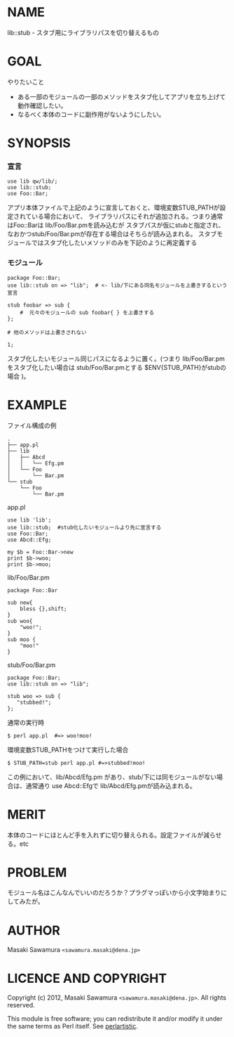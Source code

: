 # NAME

lib::stub - スタブ用にライブラリパスを切り替えるもの

# GOAL 

やりたいこと

* ある一部のモジュールの一部のメソッドをスタブ化してアプリを立ち上げて動作確認したい。
* なるべく本体のコードに副作用がないようにしたい。


# SYNOPSIS


### 宣言

    use lib qw/lib/;
    use lib::stub;
    use Foo::Bar;

アプリ本体ファイルで上記のように宣言しておくと、環境変数STUB_PATHが設定されている場合において、
ライブラリパスにそれが追加される。つまり通常はFoo::Barは lib/Foo/Bar.pmを読み込むが
スタブパスが仮にstubと指定され、なおかつstub/Foo/Bar.pmが存在する場合はそちらが読み込まれる。
スタブモジュールではスタブ化したいメソッドのみを下記のように再定義する

### モジュール

    package Foo::Bar;
    use lib::stub on => "lib";  # <- lib/下にある同名モジュールを上書きするという宣言

    stub foobar => sub {
        #  元々のモジュールの sub foobar{ } を上書きする
    };

    # 他のメソッドは上書きされない
 
    1;

スタブ化したいモジュール同じパスになるように置く。(つまり lib/Foo/Bar.pmをスタブ化したい場合は stub/Foo/Bar.pmとする 
$ENV{STUB_PATH}がstubの場合 )。




# EXAMPLE


ファイル構成の例

```
.
├── app.pl
├── lib
│   ├── Abcd
│   │   └── Efg.pm
│   └── Foo
│       └── Bar.pm
└── stub
    └── Foo
        └── Bar.pm
```


app.pl

    use lib 'lib';
    use lib::stub;  #stub化したいモジュールより先に宣言する
    use Foo::Bar;
    use Abcd::Efg;

    my $b = Foo::Bar->new
    print $b->woo;
    print $b->moo; 

lib/Foo/Bar.pm

    package Foo::Bar

    sub new{
        bless {},shift;
    }
    sub woo{
        "woo!";
    }
    sub moo {
        "moo!"
    }

stub/Foo/Bar.pm

    package Foo::Bar;
    use lib::stub on => "lib";

    stub woo => sub {
       "stubbed!";
    };


通常の実行時

    $ perl app.pl  #=> woo!moo!


環境変数STUB_PATHをつけて実行した場合
 

    $ STUB_PATH=stub perl app.pl #=>stubbed!moo!


この例において、lib/Abcd/Efg.pm があり、stub/下には同モジュールがない場合は、通常通り
use Abcd::Efgで lib/Abcd/Efg.pmが読み込まれる。


# MERIT

本体のコードにほとんど手を入れずに切り替えられる。設定ファイルが減らせる。etc

# PROBLEM

モジュール名はこんなんでいいのだろうか？プラグマっぽいから小文字始まりにしてみたが。


# AUTHOR

Masaki Sawamura  `<sawamura.masaki@dena.jp>`



# LICENCE AND COPYRIGHT

Copyright (c) 2012, Masaki Sawamura `<sawamura.masaki@dena.jp>`. All rights reserved.

This module is free software; you can redistribute it and/or
modify it under the same terms as Perl itself. See [perlartistic](http://search.cpan.org/perldoc?perlartistic).
